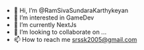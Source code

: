 - 👋 Hi, I’m @RamSivaSundaraKarthykeyan
- 👀 I’m interested in GameDev
- 🌱 I’m currently NextJs 
- 💞️ I’m looking to collaborate on ...
- 📫 How to reach me srssk2005@gmail.com

<!---
RamSivaSundaraKarthykeyan/RamSivaSundaraKarthykeyan is a ✨ special ✨ repository because its `README.md` (this file) appears on your GitHub profile.
You can click the Preview link to take a look at your changes.
--->
  
